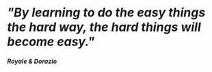 # _"By learning to do the easy things the hard way, the hard things will become easy."_
#### _Royale & Dorazio_

